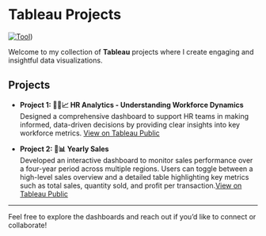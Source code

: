 # Tableau Projects
[![Tool](https://img.shields.io/badge/tool-Tableau-blue?logo=tableau&logoColor=white)](https://www.tableau.com))

Welcome to my collection of **Tableau** projects where I create engaging and insightful data visualizations.


## Projects

- **Project 1: 🧑‍💼📈 HR Analytics - Understanding Workforce Dynamics**  
  Designed a comprehensive dashboard to support HR teams in making informed, data-driven decisions by providing clear insights into key workforce metrics. [View on Tableau Public](https://public.tableau.com/app/profile/uduak.udofia/viz/HRAnalytics_17552797182810/Dashboard1)

- **Project 2: 📆📊 Yearly Sales**  
  Developed an interactive dashboard to monitor sales performance over a four-year period across multiple regions. Users can toggle between a high-level sales overview and a detailed table highlighting key metrics such as total sales, quantity sold, and profit per transaction.[View on Tableau Public](https://public.tableau.com/app/profile/uduak.udofia/viz/BuzzStoreDashboard/ExecutiveView#1)

---

Feel free to explore the dashboards and reach out if you’d like to connect or collaborate!
